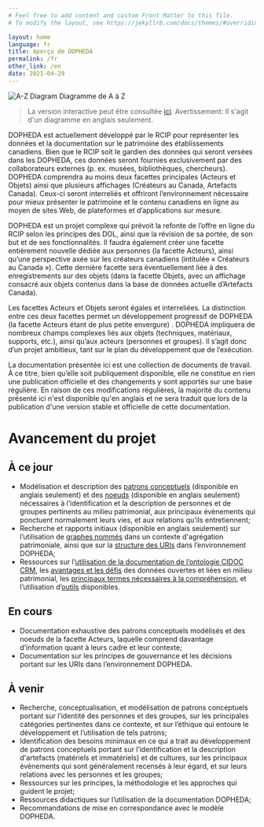 ```yaml
---
# Feel free to add content and custom Front Matter to this file.
# To modify the layout, see https://jekyllrb.com/docs/themes/#overriding-theme-defaults

layout: home
language: fr
title: Aperçu de DOPHEDA
permalink: /fr
other_link: /en
date: 2021-04-29
---
```


![A-Z Diagram](../images/000_Patterns_2.1_p.jpg)
Diagramme de A à Z
> La version interactive peut être consultée [ici](/collections-model/en/target-model/current/introduction#a-z-diagram). <span class="disclaimer">Avertissement: Il s'agit d'un diagramme en anglais seulement.</span> 

DOPHEDA est actuellement développé par le RCIP pour représenter les données et la documentation sur le patrimoine des établissements canadiens. Bien que le RCIP soit le gardien des données qui seront versées dans les DOPHEDA, ces données seront fournies exclusivement par des collaborateurs externes (p. ex. musées, bibliothèques, chercheurs). DOPHEDA comprendra au moins deux facettes principales (Acteurs et Objets) ainsi que plusieurs affichages (Créateurs au Canada, Artefacts Canada). Ceux-ci seront interreliés et offriront l’environnement nécessaire pour mieux présenter le patrimoine et le contenu canadiens en ligne au moyen de sites Web, de plateformes et d’applications sur mesure.

DOPHEDA est un projet complexe qui prévoit la refonte de l’offre en ligne du RCIP selon les principes des DOL, ainsi que la révision de sa portée, de son but et de ses fonctionnalités. Il faudra également créer une facette entièrement nouvelle dédiée aux personnes (la facette Acteurs), ainsi qu’une perspective axée sur les créateurs canadiens (intitulée « Créateurs au Canada »). Cette dernière facette sera éventuellement liée à des enregistrements sur des objets (dans la facette Objets, avec un affichage consacré aux objets contenus dans la base de données actuelle d’Artefacts Canada).

Les facettes Acteurs et Objets seront égales et interreliées. La distinction entre ces deux facettes permet un développement progressif de DOPHEDA (la facette Acteurs étant de plus petite envergure) . DOPHEDA impliquera de nombreux champs complexes liés aux objets (techniques, matériaux, supports, etc.), ainsi qu’aux acteurs (personnes et groupes). Il s’agit donc d’un projet ambitieux, tant sur le plan du développement que de l’exécution.

La documentation présentée ici est une collection de documents de travail. À ce titre, bien qu’elle soit publiquement disponible, elle ne constitue en rien une publication officielle et des changements y sont apportés sur une base régulière. En raison de ces modifications régulières, la majorité du contenu présenté ici n'est disponible qu'en anglais et ne sera traduit que lors de la publication d'une version stable et officielle de cette documentation.

<h1 class="post-title">Avancement du projet</h1>

## À ce jour

- Modélisation et description des [patrons conceptuels](/collections-model/en/target-model/current/introduction) (disponible en anglais seulement) et des  [noeuds](/collections-model/en/semantic-paths-specification/current/introduction) (disponible en anglais seulement) nécessaires à l’identification et la description de personnes et de groupes pertinents au milieu patrimonial, aux principaux évènements qui ponctuent normalement leurs vies, et aux relations qu’ils entretiennent;
- Recherche et rapports initiaux (disponible en anglais seulement) sur l’utilisation de [graphes nommés](/collections-model/en/technical-reports/current/named-graph-survey-report-1) dans un contexte d'agrégation patrimoniale, ainsi que sur la [structure des URIs](/collections-model/en/technical-reports/current/uris-technical-report) dans l’environnement DOPHEDA;
- Ressources sur l’[utilisation de la documentation de l’ontologie CIDOC CRM](/collections-model/fr/ressources/actuel/tutoriel-cidoc-crm), les [avantages et les défis](https://chin-rcip.github.io/collections-model/fr/ressources/actuel/dol-avantages-defis) des données ouvertes et liées en milieu patrimonial, les [principaux termes nécessaires à la compréhension](https://chin-rcip.github.io/collections-model/fr/ressources/actuel/glossaire), et l’utilisation d’[outils](https://chin-rcip.github.io/collections-model/fr/ressources/actuel/outils) disponibles. 

## En cours

- Documentation exhaustive des patrons conceptuels modélisés et des noeuds de la facette Acteurs, laquelle comprend davantage d’information quant à leurs cadre et leur contexte; 
- Documentation sur les principes de gouvernance et les décisions portant sur les URIs dans l’environnement DOPHEDA.

## À venir

- Recherche, conceptualisation, et modélisation de patrons conceptuels portant sur l’identité des personnes et des groupes, sur les principales catégories pertinentes dans ce contexte, et sur l’éthique qui entoure le développement et l’utilisation de tels patrons; 
- Identification des besoins minimaux en ce qui a trait au développement de patrons conceptuels portant sur l’identification et la description d'artefacts (matériels et immatériels) et de cultures, sur les principaux évènements qui sont généralement recensés à leur égard, et sur leurs relations avec les personnes et les groupes; 
- Ressources sur les principes, la méthodologie et les approches qui guident le projet; 
- Ressources didactiques sur l’utilisation de la documentation DOPHEDA; 
- Recommandations de mise en correspondance avec le modèle DOPHEDA.
